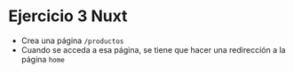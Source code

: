 # Ejercicio 3 Nuxt

- Crea una página `/productos`
- Cuando se acceda a esa página, se tiene que hacer una redirección a la página `home`
